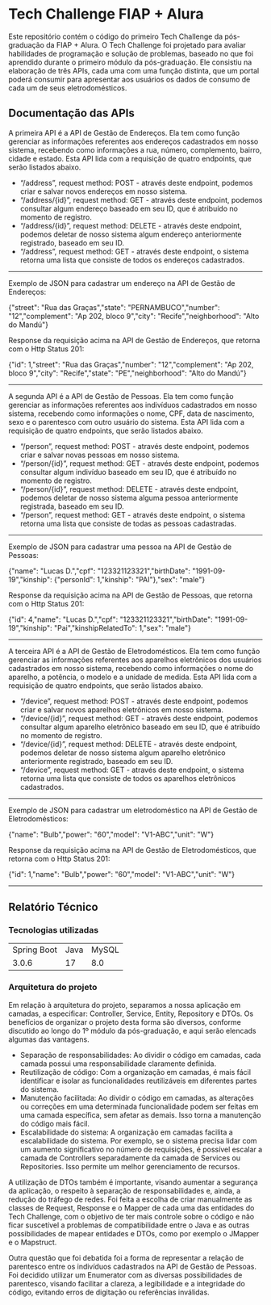 <h1> Tech Challenge FIAP + Alura </h1>

Este repositório contém o código do primeiro Tech Challenge da pós-graduação da FIAP + Alura. O Tech Challenge foi projetado para avaliar habilidades de programação e solução de problemas, baseado no que foi aprendido durante o primeiro módulo da pós-graduação. Ele consistiu na elaboração de três APIs, cada uma com uma função distinta, que um portal poderá consumir para apresentar aos usuários os dados de consumo de cada um de seus eletrodomésticos.

<h2> Documentação das APIs </h2>

A primeira API é a API de Gestão de Endereços. Ela tem como função gerenciar as informações referentes aos endereços cadastrados em nosso sistema, recebendo como informações a rua, número, complemento, bairro, cidade e estado. Esta API lida com a requisição de quatro endpoints, que serão listados abaixo.

+ “/address”, request method: POST - através deste endpoint, podemos criar e salvar novos endereços em nosso sistema. 
+ “/address/{id}”, request method: GET - através deste endpoint, podemos consultar algum endereço baseado em seu ID, que é atribuído no momento de registro.
+ “/address/{id}”, request method: DELETE - através deste endpoint, podemos deletar de nosso sistema algum endereço anteriormente registrado, baseado em seu ID.
+ “/address”, request method: GET - através deste endpoint, o sistema retorna uma lista que consiste de todos os endereços cadastrados.

---
Exemplo de JSON para cadastrar um endereço na API de Gestão de Endereços:

{"street": "Rua das Graças","state": "PERNAMBUCO","number": "12","complement": "Ap 202, bloco 9","city": "Recife","neighborhood": "Alto do Mandú"}

Response da requisição acima na API de Gestão de Endereços, que retorna com o Http Status 201:

{"id": 1,"street": "Rua das Graças","number": "12","complement": "Ap 202, bloco 9","city": "Recife","state": "PE","neighborhood": "Alto do Mandú"}



---
A segunda API é a API de Gestão de Pessoas. Ela tem como função gerenciar as informações referentes aos indivíduos cadastrados em nosso sistema, recebendo como informações o nome, CPF, data de nascimento, sexo e o parentesco com outro usuário do sistema. Esta API lida com a requisição de quatro endpoints, que serão listados abaixo.

+ “/person”, request method: POST - através deste endpoint, podemos criar e salvar novas pessoas em nosso sistema. 
+ “/person/{id}”, request method: GET - através deste endpoint, podemos consultar algum indivíduo baseado em seu ID, que é atribuído no momento de registro.
+ “/person/{id}”, request method: DELETE - através deste endpoint, podemos deletar de nosso sistema alguma pessoa anteriormente registrada, baseado em seu ID.
+ “/person”, request method: GET - através deste endpoint, o sistema retorna uma lista que consiste de todas as pessoas cadastradas.

---
Exemplo de JSON para cadastrar uma pessoa na API de Gestão de Pessoas:

{"name": "Lucas D.","cpf": "123321123321","birthDate": "1991-09-19","kinship": {"personId": 1,"kinship": "PAI"},"sex": "male"}

Response da requisição acima na API de Gestão de Pessoas, que retorna com o Http Status 201:

{"id": 4,"name": "Lucas D.","cpf": "123321123321","birthDate": "1991-09-19","kinship": "Pai","kinshipRelatedTo": 1,"sex": "male"}

---
A terceira API é a API de Gestão de Eletrodomésticos. Ela tem como função gerenciar as informações referentes aos aparelhos eletrônicos dos usuários cadastrados em nosso sistema, recebendo como informações o nome do aparelho, a potência, o modelo e a unidade de medida. Esta API lida com a requisição de quatro endpoints, que serão listados abaixo.

+ “/device”, request method: POST - através deste endpoint, podemos criar e salvar novos aparelhos eletrônicos em nosso sistema.
+ “/device/{id}”, request method: GET - através deste endpoint, podemos consultar algum aparelho eletrônico baseado em seu ID, que é atribuído no momento de registro.
+ “/device/{id}”, request method: DELETE - através deste endpoint, podemos deletar de nosso sistema algum aparelho eletrônico anteriormente registrado, baseado em seu ID.
+ “/device”, request method: GET - através deste endpoint, o sistema retorna uma lista que consiste de todos os aparelhos eletrônicos cadastrados.

---
Exemplo de JSON para cadastrar um eletrodoméstico na API de Gestão de Eletrodomésticos:

{"name": "Bulb","power": "60","model": "V1-ABC","unit": "W"}

Response da requisição acima na API de Gestão de Eletrodomésticos, que retorna com o Http Status 201:

{"id": 1,"name": "Bulb","power": "60","model": "V1-ABC","unit": "W"}

---

<h2> Relatório Técnico </h2>

<h3> Tecnologias utilizadas </h3>

<table>
    <tr>
        <td>Spring Boot</td>
        <td>Java</td>
        <td>MySQL</td>
    </tr>
    <tr>
        <td>3.0.6</td>
        <td>17</td>
        <td>8.0</td>
    </tr>
</table>

<h3> Arquitetura do projeto </h3>

Em relação à arquitetura do projeto, separamos a nossa aplicação em camadas, a especificar: Controller, Service, Entity, Repository e DTOs. Os benefícios de organizar o projeto desta forma são diversos, conforme discutido ao longo do 1º módulo da pós-graduação, e aqui serão elencads algumas das vantagens.

+ Separação de responsabilidades: Ao dividir o código em camadas, cada camada possui uma responsabilidade claramente definida.
+ Reutilização de código: Com a organização em camadas, é mais fácil identificar e isolar as funcionalidades reutilizáveis em diferentes partes do sistema.
+ Manutenção facilitada: Ao dividir o código em camadas, as alterações ou correções em uma determinada funcionalidade podem ser feitas em uma camada específica, sem afetar as demais. Isso torna a manutenção do código mais fácil.
+ Escalabilidade do sistema: A organização em camadas facilita a escalabilidade do sistema. Por exemplo, se o sistema precisa lidar com um aumento significativo no número de requisições, é possível escalar a camada de Controllers separadamente da camada de Services ou Repositories. Isso permite um melhor gerenciamento de recursos.

A utilização de DTOs também é importante, visando aumentar a segurança da aplicação, o respeito à separação de responsabilidades e, ainda, a redução do tráfego de redes. Foi feita a escolha de criar manualmente as classes de Request, Response e o Mapper de cada uma das entidades do Tech Challenge, com o objetivo de ter mais controle sobre o código e não ficar suscetível a problemas de compatibilidade entre o Java e as outras possibilidades de mapear entidades e DTOs, como por exemplo o JMapper e o Mapstruct. 

Outra questão que foi debatida foi a forma de representar a relação de parentesco entre os indivíduos cadastrados na API de Gestão de Pessoas. Foi decidido utilizar um Enumerator com as diversas possibilidades de parentesco, visando facilitar a clareza, a legibilidade e a integridade do código, evitando erros de digitação ou referências inválidas. 
